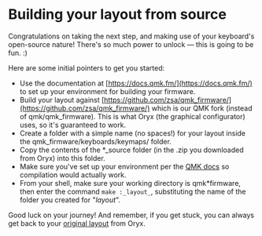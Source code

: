 # Building your layout from source

Congratulations on taking the next step, and making use of your keyboard's open-source nature! There's so much power to unlock — this is going to be fun. :)

Here are some initial pointers to get you started:

- Use the documentation at [https://docs.qmk.fm/](https://docs.qmk.fm/) to set up your environment for building your firmware.
- Build your layout against [https://github.com/zsa/qmk_firmware/](https://github.com/zsa/qmk_firmware/) which is our QMK fork (instead of qmk/qmk_firmware). This is what Oryx (the graphical configurator) uses, so it's guaranteed to work.
- Create a folder with a simple name (no spaces!) for your layout inside the qmk_firmware/keyboards/keymaps/ folder.
- Copy the contents of the \*\_source folder (in the .zip you downloaded from Oryx) into this folder.
- Make sure you've set up your environment per the [QMK docs](https://docs.qmk.fm/#/newbs_getting_started?id=set-up-your-environment) so compilation would actually work.
- From your shell, make sure your working directory is qmk*firmware, then enter the command `make :_layout_`, substituting the name of the folder you created for "_layout_".

Good luck on your journey! And remember, if you get stuck, you can always get back to your [original layout](https://configure.zsa.io/voyager/layouts/LWJnD/ZY0Yo/0) from Oryx.
